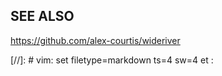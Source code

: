 ## SEE ALSO

https://github.com/alex-courtis/wideriver

[//]: # vim: set filetype=markdown ts=4 sw=4 et :
